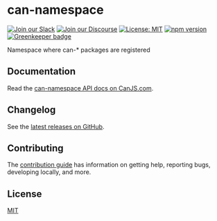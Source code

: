 # can-namespace

[![Join our Slack](https://img.shields.io/badge/slack-join%20chat-611f69.svg)](https://www.bitovi.com/community/slack?utm_source=badge&utm_medium=badge&utm_campaign=pr-badge&utm_content=badge)
[![Join our Discourse](https://img.shields.io/discourse/https/forums.bitovi.com/posts.svg)](https://forums.bitovi.com/?utm_source=badge&utm_medium=badge&utm_campaign=pr-badge&utm_content=badge)
[![License: MIT](https://img.shields.io/badge/license-MIT-blue.svg)](https://github.com/canjs/can-namespace/blob/master/LICENSE.md)
[![npm version](https://badge.fury.io/js/can-namespace.svg)](https://www.npmjs.com/package/can-namespace)
[![Greenkeeper badge](https://badges.greenkeeper.io/canjs/can-namespace.svg)](https://greenkeeper.io/)

Namespace where can-* packages are registered

## Documentation

Read the [can-namespace API docs on CanJS.com](https://canjs.com/doc/can-namespace.html).

## Changelog

See the [latest releases on GitHub](https://github.com/canjs/can-namespace/releases).

## Contributing

The [contribution guide](https://github.com/canjs/can-namespace/blob/master/CONTRIBUTING.md) has information on getting help, reporting bugs, developing locally, and more.

## License

[MIT](https://github.com/canjs/can-namespace/blob/master/LICENSE.md)
